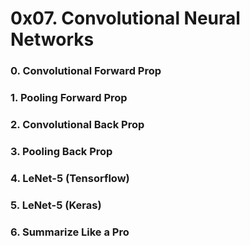 # 0x07. Convolutional Neural Networks
### 0. Convolutional Forward Prop
### 1. Pooling Forward Prop
### 2. Convolutional Back Prop
### 3. Pooling Back Prop
### 4. LeNet-5 (Tensorflow)
### 5. LeNet-5 (Keras)
### 6. Summarize Like a Pro
